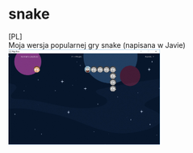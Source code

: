 # snake
[PL]<br />
Moja wersja popularnej gry snake (napisana w Javie)<br />
<img src="screen.png" width="300px"></img>
